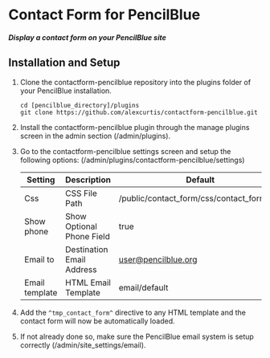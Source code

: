Contact Form for PencilBlue
=====

##### Display a contact form on your PencilBlue site

Installation and Setup
-----

1. Clone the contactform-pencilblue repository into the plugins folder of your PencilBlue installation.
    ```shell
    cd [pencilblue_directory]/plugins
    git clone https://github.com/alexcurtis/contactform-pencilblue.git
    ```

2. Install the contactform-pencilblue plugin through the manage plugins screen in the admin section (/admin/plugins).

3. Go to the contactform-pencilblue settings screen and setup the following options: (/admin/plugins/contactform-pencilblue/settings)

    Setting         | Description               | Default                                        
    ----------------|---------------------------|------------------------------------------
    Css             | CSS File Path             | /public/contact_form/css/contact_form.css     
    Show phone      | Show Optional Phone Field | true                                          
    Email to        | Destination Email Address | user@pencilblue.org                           
    Email template  | HTML Email Template       | email/default                                 

4. Add the `^tmp_contact_form^` directive to any HTML template and the contact form will now be automatically loaded.

5. If not already done so, make sure the PencilBlue email system is setup correctly (/admin/site_settings/email).